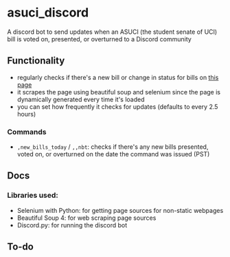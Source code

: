 # asuci_discord
A discord bot to send updates when an ASUCI (the student senate of UCI) bill is voted on, presented, or overturned to a Discord community

## Functionality
 - regularly checks if there's a new bill or change in status for bills on [this page]("https://www.asuci.uci.edu/senate/legislation/")
 - it scrapes the page using beautiful soup and selenium since the page is dynamically generated every time it's loaded
 - you can set how frequently it checks for updates (defaults to every 2.5 hours) 

### Commands
 - `,new_bills_today` / `,,nbt`: checks if there's any new bills presented, voted on, or overturned on the date the command was issued (PST)

## Docs
### Libraries used:
 - Selenium with Python: for getting page sources for non-static webpages
 - Beautiful Soup 4: for web scraping page sources
 - Discord.py: for running the discord bot

## To-do
